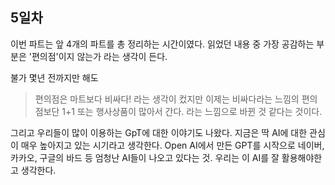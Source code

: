  ## 5일차
 이번 파트는 앞 4개의 파트를 총 정리하는 시간이였다.
 읽었던 내용 중 가장 공감하는 부분은 '편의점'이지 않는가 라는 생각이 든다.
 
 불가 몇년 전까지만 해도 
 > 편의점은 마트보다 비싸다!
라는 생각이 컸지만 이제는 비싸다라는 느낌의 편의점보단 1+1 또는 행사상품이 많아서 간다. 라는 느낌으로 바뀐 것 같다는 것이다. 

그리고 우리들이 많이 이용하는 GpT에 대한 이야기도 나왔다. 지금은 딱 AI에 대한 관심이 매우 높아지고 있는 시기라고 생각한다. Open AI에서 만든 GPT를 시작으로 네이버, 카카오, 구글의 바드 등 엄청난 AI들이 나오고 있다는 것. 우리는 이 AI를 잘 활용해야한고 생각한다. 
